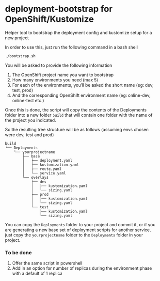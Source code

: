 # deployment-bootstrap for OpenShift/Kustomize

Helper tool to bootstrap the deployment config and kustomize setup for a new project

In order to use this, just run the following command in a bash shell

```bash
./bootstrap.sh
```

You will be asked to provide the following information

1. The OpenShift project name you want to bootstrap
2. How many environments you need (max 5)
3. For each of the environments, you'll be asked the short name (eg: dev, test, prod)
4. And the corresponding OpenShift environment name (eg: online-dev, online-test etc.)

Once this is done, the script will copy the contents of the Deployments folder into a new folder ```build``` that will contain one folder with the name of the project you indicated.

So the resulting tree structure will be as follows (assuming envs chosen were dev, test and prod)

```text
build
└── Deployments
    └── yourprojectname
        ├── base
        │   ├── deployment.yaml
        │   ├── kustomization.yaml
        │   ├── route.yaml
        │   └── service.yaml
        └── overlays
            ├── dev
            │   ├── kustomization.yaml
            │   └── sizing.yaml
            ├── prod
            │   ├── kustomization.yaml
            │   └── sizing.yaml
            └── test
                ├── kustomization.yaml
                └── sizing.yaml
```

You can copy the ```Deployments``` folder to your project and commit it, or if you are generating a new base set of deployment scripts for another service, just copy the ```yourprojectname``` folder to the ```Deployments``` folder in your project.

### To be done

1. Offer the same script in powershell
2. Add in an option for number of replicas during the environment phase with a default of 1 replica
